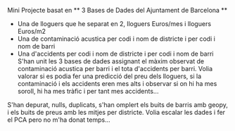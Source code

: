 Mini Projecte basat en ** 3 Bases de Dades del Ajuntament de Barcelona **
- Una de lloguers que he separat en 2, lloguers Euros/mes i lloguers Euros/m2
- Una de contaminació acustica per codi i nom de districte i per codi i nom de barri
- Una d'accidents per codi i nom de districte i per codi i nom de barri
  S'han unit les 3 bases de dades assignant el màxim observat de contaminació acustica per barri i el tota d'accidents per barri.
  Volia valorar si es podia fer una predicció del preu dels lloguers, si la contaminació i els accidents eren mes alts i observar si on hi ha mes
  soroll, hi ha mes tràfic i per tant mes accidents...

S'han depurat, nulls, duplicats, s'han omplert els buits de barris amb geopy, i els buits de preus amb les mitjes per districte.
Volia escalar les dades i fer el PCA pero no m'ha donat temps... 
